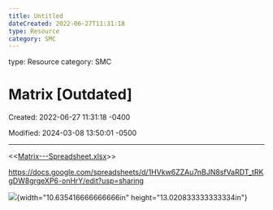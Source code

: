 ```yaml
---
title: Untitled
dateCreated: 2022-06-27T11:31:18
type: Resource
category: SMC
---
```

type: Resource
category: SMC

# Matrix [Outdated]

Created: 2022-06-27 11:31:18 -0400

Modified: 2024-03-08 13:50:01 -0500

---

<<[Matrix---Spreadsheet.xlsx](../../Attachments/Matrix---Spreadsheet.xlsx)>>

<https://docs.google.com/spreadsheets/d/1HVkw6ZZAu7nBJN8sfVaRDT_tRKgDW8grgeXP6-onHrY/edit?usp=sharing>

![](../../Attachments/Help-Desk-Matrix-(Outdated)-image1.png){width="10.635416666666666in" height="13.020833333333334in"}

